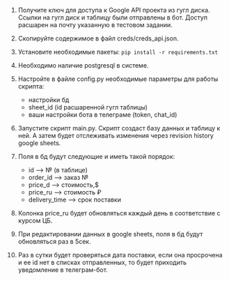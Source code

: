  1. Получите ключ для доступа к Google API проекта из гугл диска. Ссылки на гугл диск и таблицу были отправлены в бот. Доступ расшарен на почту указанную в тестовом задании. 
 2. Скопируйте содержимое в файл creds/creds_api.json.
 3. Установите необходимые пакеты: `pip install -r requirements.txt`
 4. Необходимо наличие postgresql в системе.
 5. Настройте в файле config.py необходимые параметры для работы скрипта:
    * настройки бд
    * sheet_id (id расшаренной гугл таблицы)
    * ваши настройки бота в телеграме (token, chat_id)
 6. Запустите скрипт main.py. Скрипт создаст базу данных и таблицу к ней. А затем будет отслеживать изменения через revision history google sheets.
 7. Поля в бд будут следующие и иметь такой порядок:
     * id —> № (в таблице)
     * order_id —> заказ №
     * price_d —> стоимость,$
     * price_ru —> стоимость ₽
     * delivery_time —> срок поставки

 8. Колонка price_ru будет обновляться каждый день в соответствие с курсом ЦБ.
 9. При редактировании данных в google sheets, поля в бд будут обновляться раз в 5сек.
 10. Раз в сутки будет проверяться дата поставки, если она просрочена и ее id нет в списках отправленных, то будет приходить уведомление в телеграм-бот.

